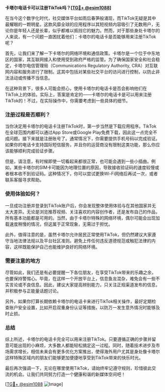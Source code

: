 **卡塔尔电话卡可以注册TikTok吗？[[TG💪+ @esim1088](https://t.me/s/esim1088)]**

在当今这个数字化时代，社交媒体平台如雨后春笋般涌现，而TikTok无疑是其中最耀眼的一颗明星。这款风靡全球的应用程序以其短视频内容吸引了无数用户，无论你是年轻人还是长辈，似乎都难以抵挡它的魅力。然而，对于那些身处卡塔尔的人来说，有一个问题一直困扰着他们：卡塔尔的电话卡是否能够用来注册TikTok呢？

首先，让我们来了解一下卡塔尔的网络环境和通信政策。卡塔尔是一个位于中东地区的国家，其互联网接入和使用受到政府严格的监管。为了确保国家安全和社会稳定，卡塔尔电信管理局（Communications Regulatory Authority, CRA）对互联网内容和服务进行了限制。这其中包括对某些社交平台的访问进行控制，以防止非法活动或传播不当信息。

在这种背景下，很多人可能会担心，使用卡塔尔的电话卡是否会影响他们在TikTok上的体验。实际上，答案是肯定的——卡塔尔的电话卡是可以用来注册TikTok的！不过，在实际操作中，你需要考虑到一些具体的细节。

### 注册过程是否顺利？

当你决定用卡塔尔的电话卡注册TikTok时，第一步当然是下载应用程序。TikTok在全球范围内都可以通过App Store或Google Play免费下载，因此这一点完全不成问题。接下来就是注册账号了。通常情况下，你需要提供手机号码以完成验证。如果你的电话卡支持国际短信服务，并且你的运营商没有限制这类功能，那么你应该能够顺利完成验证步骤。

但是，请注意，有时候即使一切看起来都很正常，也可能会遇到一些小插曲。例如，某些卡塔尔的SIM卡可能因为地理位置的原因，导致接收验证码的速度较慢或者根本收不到验证码。这种情况下，你可以尝试更换Wi-Fi网络后再试一次，或者联系客服寻求帮助。

### 使用体验如何？

一旦成功注册并登录到TikTok账户后，你会发现整体使用体验与在其他国家并无太大差异。无论是浏览推荐视频、关注喜欢的内容创作者，还是发布自己的作品，所有基本功能都是可用的。当然，由于卡塔尔特殊的网络环境，偶尔可能会出现加载速度稍慢的情况，但这属于正常现象，无需过于担忧。

此外，值得注意的是，虽然卡塔尔允许居民正常使用TikTok，但仍然建议大家遵守当地法律法规以及平台社区准则。避免上传任何违反道德规范或触犯法律的内容，这样既能保护自己也能维护良好的网络环境。

### 需要注意的地方

尽管如此，我们还是有必要提醒一下各位朋友，在享受TikTok带来的乐趣之余，也要保持警惕心。毕竟，在这样一个开放平台上，信息鱼龙混杂，难免会有一些不实言论或不良信息。因此，建议大家提高辨别能力，只关注正规渠道发布的信息，并积极参与正能量话题讨论。

另外，如果你打算长期依赖卡塔尔的电话卡来进行TikTok相关操作，最好定期检查账户安全设置，比如开启双重身份认证等措施，以防万一发生意外情况时能够及时止损。

### 总结

综上所述，卡塔尔的电话卡完全可以用来注册TikTok。只要遵循正确的步骤并留意可能出现的小麻烦，大多数人都能轻松搞定这一过程。同时，随着技术进步及市场需求增长，相信未来会有更多优化方案推出，使得海外用户尤其是身处像卡塔尔这样特殊区域内的朋友们能够更加便捷地享受到TikTok带来的快乐时光。

最后再次强调一下，无论在哪里使用TikTok，请始终牢记遵守规则，珍惜彼此交流的机会。让我们共同努力打造一个健康和谐的新媒体空间吧！

[[TG💪+ @esim1088](https://t.me/s/esim1088) ![Image](https://i.postimg.cc/4NQfJmqS/Snipaste-2025-05-13-00-14-12.png)]